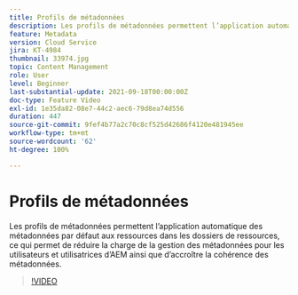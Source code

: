 ```yaml
---
title: Profils de métadonnées
description: Les profils de métadonnées permettent l’application automatique des métadonnées par défaut aux ressources dans les dossiers de ressources, ce qui permet de réduire la charge de la gestion des métadonnées pour les utilisateurs et utilisatrices d’AEM ainsi que d’accroître la cohérence des métadonnées.
feature: Metadata
version: Cloud Service
jira: KT-4984
thumbnail: 33974.jpg
topic: Content Management
role: User
level: Beginner
last-substantial-update: 2021-09-18T00:00:00Z
doc-type: Feature Video
exl-id: 1e35da82-08e7-44c2-aec6-79d8ea74d556
duration: 447
source-git-commit: 9fef4b77a2c70c8cf525d42686f4120e481945ee
workflow-type: tm+mt
source-wordcount: '62'
ht-degree: 100%

---
```


# Profils de métadonnées

Les profils de métadonnées permettent l’application automatique des métadonnées par défaut aux ressources dans les dossiers de ressources, ce qui permet de réduire la charge de la gestion des métadonnées pour les utilisateurs et utilisatrices d’AEM ainsi que d’accroître la cohérence des métadonnées.

>[!VIDEO](https://video.tv.adobe.com/v/33974?quality=12&learn=on)

